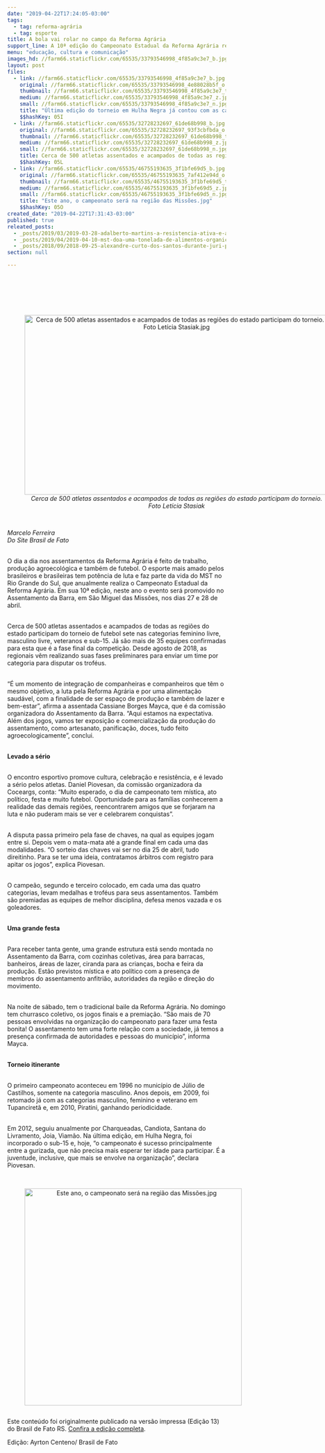 ```yaml
---
date: "2019-04-22T17:24:05-03:00"
tags:
  - tag: reforma-agrária
  - tag: esporte
title: A bola vai rolar no campo da Reforma Agrária
support_line: A 10ª edição do Campeonato Estadual da Reforma Agrária reúne mais de 35 equipes de assentados em São Miguel das Missões
menu: "educação, cultura e comunicação"
images_hd: //farm66.staticflickr.com/65535/33793546998_4f85a9c3e7_b.jpg
layout: post
files:
  - link: //farm66.staticflickr.com/65535/33793546998_4f85a9c3e7_b.jpg
    original: //farm66.staticflickr.com/65535/33793546998_4e88028b5f_o.jpg
    thumbnail: //farm66.staticflickr.com/65535/33793546998_4f85a9c3e7_t.jpg
    medium: //farm66.staticflickr.com/65535/33793546998_4f85a9c3e7_z.jpg
    small: //farm66.staticflickr.com/65535/33793546998_4f85a9c3e7_n.jpg
    title: "Última edição do torneio em Hulha Negra já contou com as categorias feminino livre, masculino livre, veteranos e sub-15. Fotos Letícia Stasiak.jpg"
    $$hashKey: 05I
  - link: //farm66.staticflickr.com/65535/32728232697_61de68b998_b.jpg
    original: //farm66.staticflickr.com/65535/32728232697_93f3cbfbda_o.jpg
    thumbnail: //farm66.staticflickr.com/65535/32728232697_61de68b998_t.jpg
    medium: //farm66.staticflickr.com/65535/32728232697_61de68b998_z.jpg
    small: //farm66.staticflickr.com/65535/32728232697_61de68b998_n.jpg
    title: Cerca de 500 atletas assentados e acampados de todas as regiões do estado participam do torneio. Foto Letícia Stasiak.jpg
    $$hashKey: 05L
  - link: //farm66.staticflickr.com/65535/46755193635_3f1bfe69d5_b.jpg
    original: //farm66.staticflickr.com/65535/46755193635_7af412e94d_o.jpg
    thumbnail: //farm66.staticflickr.com/65535/46755193635_3f1bfe69d5_t.jpg
    medium: //farm66.staticflickr.com/65535/46755193635_3f1bfe69d5_z.jpg
    small: //farm66.staticflickr.com/65535/46755193635_3f1bfe69d5_n.jpg
    title: "Este ano, o campeonato será na região das Missões.jpg"
    $$hashKey: 05O
created_date: "2019-04-22T17:31:43-03:00"
published: true
releated_posts:
  - _posts/2019/03/2019-03-28-adalberto-martins-a-resistencia-ativa-e-a-negacao-enquanto-pratica-dessa-atual-forma-de-producao-vinda-do-agronegocio.md
  - _posts/2019/04/2019-04-10-mst-doa-uma-tonelada-de-alimentos-organicos-para-ocupacoes-de-curitiba.md
  - _posts/2018/09/2018-09-25-alexandre-curto-dos-santos-durante-juri-popular-no-ano-passado-foto-catiana-de-medeiros.md
section: null

---
```

<p>&nbsp;</p>

<p><br />
&nbsp;</p>

<div style="text-align:center">
<figure class="image" style="display:inline-block"><img alt="Cerca de 500 atletas assentados e acampados de todas as regiões do estado participam do torneio. Foto Letícia Stasiak.jpg" height="414" src="//farm66.staticflickr.com/65535/32728232697_61de68b998_b.jpg" width="700" />
<figcaption><em>Cerca de 500 atletas assentados e acampados de todas as regi&otilde;es do estado participam do torneio. Foto Let&iacute;cia Stasiak</em></figcaption>
</figure>
</div>

<p><br />
<em>Marcelo Ferreira<br />
Do Site Brasil de Fato </em><br />
&nbsp;</p>

<p>O dia a dia nos assentamentos da Reforma Agr&aacute;ria &eacute; feito de trabalho, produ&ccedil;&atilde;o agroecol&oacute;gica e tamb&eacute;m de futebol. O esporte mais amado pelos brasileiros e brasileiras tem pot&ecirc;ncia de luta e faz parte da vida do MST no Rio Grande do Sul, que anualmente realiza o Campeonato Estadual da Reforma Agr&aacute;ria. Em sua 10&ordf; edi&ccedil;&atilde;o, neste ano o evento ser&aacute; promovido no Assentamento da Barra, em S&atilde;o Miguel das Miss&otilde;es, nos dias 27 e 28 de abril.<br />
&nbsp;</p>

<p>Cerca de 500 atletas assentados e acampados de todas as regi&otilde;es do estado participam do torneio de futebol sete nas categorias feminino livre, masculino livre, veteranos e sub-15. J&aacute; s&atilde;o mais de 35 equipes confirmadas para esta que &eacute; a fase final da competi&ccedil;&atilde;o. Desde agosto de 2018, as regionais v&ecirc;m realizando suas fases preliminares para enviar um time por categoria para disputar os trof&eacute;us.<br />
&nbsp;</p>

<p>&ldquo;&Eacute; um momento de integra&ccedil;&atilde;o de companheiras e companheiros que t&ecirc;m o mesmo objetivo, a luta pela Reforma Agr&aacute;ria e por uma alimenta&ccedil;&atilde;o saud&aacute;vel, com a finalidade de ser espa&ccedil;o de produ&ccedil;&atilde;o e tamb&eacute;m de lazer e bem-estar&rdquo;, afirma a assentada Cassiane Borges Mayca, que &eacute; da comiss&atilde;o organizadora do Assentamento da Barra. &ldquo;Aqui estamos na expectativa. Al&eacute;m dos jogos, vamos ter exposi&ccedil;&atilde;o e comercializa&ccedil;&atilde;o da produ&ccedil;&atilde;o do assentamento, como artesanato, panifica&ccedil;&atilde;o, doces, tudo feito agroecologicamente&rdquo;, conclui.<br />
&nbsp;</p>

<p><strong>Levado a s&eacute;rio</strong><br />
&nbsp;</p>

<p>O encontro esportivo promove cultura, celebra&ccedil;&atilde;o e resist&ecirc;ncia, e &eacute; levado a s&eacute;rio pelos atletas. Daniel Piovesan, da comiss&atilde;o organizadora da Coceargs, conta: &ldquo;Muito esperado, o dia de campeonato tem m&iacute;stica, ato pol&iacute;tico, festa e muito futebol. Oportunidade para as fam&iacute;lias conhecerem a realidade das demais regi&otilde;es, reencontrarem amigos que se forjaram na luta e n&atilde;o puderam mais se ver e celebrarem conquistas&rdquo;.<br />
&nbsp;</p>

<p>A disputa passa primeiro pela fase de chaves, na qual as equipes jogam entre si. Depois vem o mata-mata at&eacute; a grande final em cada uma das modalidades. &ldquo;O sorteio das chaves vai ser no dia 25 de abril, tudo direitinho. Para se ter uma ideia, contratamos &aacute;rbitros com registro para apitar os jogos&rdquo;, explica Piovesan.<br />
&nbsp;</p>

<p>O campe&atilde;o, segundo e terceiro colocado, em cada uma das quatro categorias, levam medalhas e trof&eacute;us para seus assentamentos. Tamb&eacute;m s&atilde;o premiadas as equipes de melhor disciplina, defesa menos vazada e os goleadores.<br />
&nbsp;</p>

<p><strong>Uma grande festa</strong><br />
&nbsp;</p>

<p>Para receber tanta gente, uma grande estrutura est&aacute; sendo montada no Assentamento da Barra, com cozinhas coletivas, &aacute;rea para barracas, banheiros, &aacute;reas de lazer, ciranda para as crian&ccedil;as, bocha e feira da produ&ccedil;&atilde;o. Est&atilde;o previstos m&iacute;stica e ato pol&iacute;tico com a presen&ccedil;a de membros do assentamento anfitri&atilde;o, autoridades da regi&atilde;o e dire&ccedil;&atilde;o do movimento.<br />
&nbsp;</p>

<p>Na noite de s&aacute;bado, tem o tradicional baile da Reforma Agr&aacute;ria. No domingo tem churrasco coletivo, os jogos finais e a premia&ccedil;&atilde;o. &ldquo;S&atilde;o mais de 70 pessoas envolvidas na organiza&ccedil;&atilde;o do campeonato para fazer uma festa bonita! O assentamento tem uma forte rela&ccedil;&atilde;o com a sociedade, j&aacute; temos a presen&ccedil;a confirmada de autoridades e pessoas do munic&iacute;pio&rdquo;, informa Mayca.<br />
&nbsp;</p>

<p><strong>Torneio itinerante</strong><br />
&nbsp;</p>

<p>O primeiro campeonato aconteceu em 1996 no munic&iacute;pio de J&uacute;lio de Castilhos, somente na categoria masculino. Anos depois, em 2009, foi retomado j&aacute; com as categorias masculino, feminino e veterano em Tupanciret&atilde; e, em 2010, Piratini, ganhando periodicidade.<br />
&nbsp;</p>

<p>Em 2012, seguiu anualmente por Charqueadas, Candiota, Santana do Livramento, Joia, Viam&atilde;o. Na &uacute;ltima edi&ccedil;&atilde;o, em Hulha Negra, foi incorporado o sub-15 e, hoje, &ldquo;o campeonato &eacute; sucesso principalmente entre a gurizada, que n&atilde;o precisa mais esperar ter idade para participar. &Eacute; a juventude, inclusive, que mais se envolve na organiza&ccedil;&atilde;o&rdquo;, declara Piovesan.<br />
&nbsp;</p>

<div style="text-align:center">
<figure class="image" style="display:inline-block"><img alt="Este ano, o campeonato será na região das Missões.jpg" height="500" src="//farm66.staticflickr.com/65535/46755193635_3f1bfe69d5_b.jpg" width="500" />
<figcaption></figcaption>
</figure>
</div>

<p>Este conte&uacute;do foi originalmente publicado na vers&atilde;o impressa (Edi&ccedil;&atilde;o 13) do Brasil de Fato RS. <a href="https://www.brasildefato.com.br/2019/04/22/brasil-de-fato-rs-edicao-13/">Confira a edi&ccedil;&atilde;o completa</a>. &nbsp;</p>

<p>Edi&ccedil;&atilde;o: Ayrton Centeno/ Brasil de Fato</p>

<p>&nbsp;</p>
